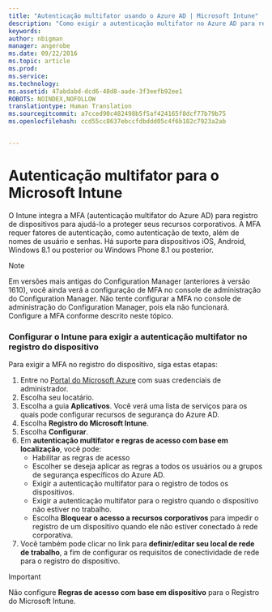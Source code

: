 ```yaml
---
title: "Autenticação multifator usando o Azure AD | Microsoft Intune"
description: "Como exigir a autenticação multifator no Azure AD para registro de dispositivos."
keywords: 
author: nbigman
manager: angerobe
ms.date: 09/22/2016
ms.topic: article
ms.prod: 
ms.service: 
ms.technology: 
ms.assetid: 47abdabd-dcd6-48d8-aade-3f3eefb92ee1
ROBOTS: NOINDEX,NOFOLLOW
translationtype: Human Translation
ms.sourcegitcommit: a7cced90c482498b5f5af424165f8dcf77b79b75
ms.openlocfilehash: ccd55cc8637ebccfdbddd05c4f6b182c7923a2ab


---
```


# Autenticação multifator para o Microsoft Intune

O Intune integra a MFA (autenticação multifator do Azure AD) para registro de dispositivos para ajudá-lo a proteger seus recursos corporativos. A MFA requer fatores de autenticação, como autenticação de texto, além de nomes de usuário e senhas. Há suporte para dispositivos iOS, Android, Windows 8.1 ou posterior ou Windows Phone 8.1 ou posterior.

> [!NOTE]
>
> Em versões mais antigas do Configuration Manager (anteriores à versão 1610), você ainda verá a configuração de MFA no console de administração do Configuration Manager. Não tente configurar a MFA no console de administração do Configuration Manager, pois ela não funcionará. Configure a MFA conforme descrito neste tópico.

### Configurar o Intune para exigir a autenticação multifator no registro do dispositivo
Para exigir a MFA no registro do dispositivo, siga estas etapas:

1. Entre no [Portal do Microsoft Azure](https://manage.windowsazure.com) com suas credenciais de administrador.
2. Escolha seu locatário.
2. Escolha a guia **Aplicativos**. Você verá uma lista de serviços para os quais pode configurar recursos de segurança do Azure AD.
3. Escolha **Registro do Microsoft Intune**.
4. Escolha **Configurar**. 
5. Em **autenticação multifator e regras de acesso com base em localização**, você pode:
    -  Habilitar as regras de acesso
    -  Escolher se deseja aplicar as regras a todos os usuários ou a grupos de segurança específicos do Azure AD.
    -  Exigir a autenticação multifator para o registro de todos os dispositivos.
    -  Exigir a autenticação multifator para o registro quando o dispositivo não estiver no trabalho.
    -  Escolha **Bloquear o acesso a recursos corporativos** para impedir o registro de um dispositivo quando ele não estiver conectado à rede corporativa. 
4. Você também pode clicar no link para **definir/editar seu local de rede de trabalho**, a fim de configurar os requisitos de conectividade de rede para o registro do dispositivo.

> [!IMPORTANT]
> 
> Não configure **Regras de acesso com base em dispositivo** para o Registro do Microsoft Intune.



<!--HONumber=Sep16_HO4-->


